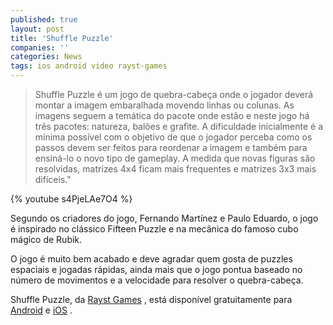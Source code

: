 ```yaml
---
published: true
layout: post
title: 'Shuffle Puzzle'
companies: ''
categories: News
tags: ios android video rayst-games
---
```

 

> Shuffle Puzzle &#233; um jogo de quebra-cabe&#231;a onde o jogador dever&#225; montar a imagem embaralhada movendo linhas ou colunas.  As imagens seguem a tem&#225;tica do pacote onde est&#227;o e neste jogo h&#225; tr&#234;s pacotes: natureza, bal&#245;es e grafite.  A dificuldade inicialmente &#233; a m&#237;nima poss&#237;vel com o objetivo de que o jogador perceba como os passos devem ser feitos para reordenar a  imagem e tamb&#233;m para ensin&#225;-lo o novo tipo de gameplay. A medida que novas figuras s&#227;o resolvidas, matrizes 4x4 ficam mais frequentes e  matrizes 3x3 mais dif&#237;ceis.&quot;
 
{% youtube s4PjeLAe7O4 %}
 
Segundo os criadores do jogo, Fernando Mart&#237;nez e Paulo Eduardo, o jogo &#233; inspirado no cl&#225;ssico Fifteen Puzzle e na mec&#226;nica do famoso cubo m&#225;gico de Rubik.
 

 
O jogo &#233; muito bem acabado e deve agradar quem gosta de puzzles espaciais e jogadas r&#225;pidas, ainda mais que o jogo pontua baseado no n&#250;mero de movimentos e a velocidade para resolver o quebra-cabe&#231;a.
 

 
Shuffle Puzzle, da <a href="http://raystgames.blogspot.com.br/" target="_blank">Rayst Games</a>
, est&#225; dispon&#237;vel gratuitamente para <a href="https://play.google.com/store/apps/details?id=com.raystgames.shufflefree" target="_blank">Android</a>
 e <a href="http://itunes.apple.com/us/app/the-shuffle-puzzle/id552751600?mt=8" target="_blank">iOS</a>
.
 
